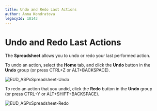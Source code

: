 ```yaml
---
title: Undo and Redo Last Actions
author: Anna Kondratova
legacyId: 18143
---
```

# Undo and Redo Last Actions
The **Spreadsheet** allows you to undo or redo your last performed action.

To undo an action, select the **Home** tab, and click the **Undo** button in the **Undo** group (or press CTRL+Z or ALT+BACKSPACE).

![EUD_ASPxSpreadsheet-Undo](../../../images/img26012.png)

To redo an action that you undid, click the **Redo** button in the **Undo** group (or press CTRL+Y or ALT+SHIFT+BACKSPACE).

![EUD_ASPxSpreadsheet-Redo](../../../images/img26013.png)